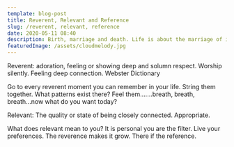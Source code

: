 ```yaml
---
template: blog-post
title: Reverent, Relevant and Reference
slug: /reverent, relevant, reference
date: 2020-05-11 08:40
description: Birth, marriage and death. Life is about the marriage of ideas and concepts
featuredImage: /assets/cloudmelody.jpg
---
```

Reverent: adoration, feeling or showing deep and solumn respect. Worship silently. Feeling deep connection.   Webster Dictionary

Go to every reverent moment you can remember in your life. String them together. What patterns exist there? Feel them.......breath, breath, breath...now what do you want today?

Relevant: The quality or state of being closely connected. Appropriate.

What does relevant mean to you? It is personal you are the filter. Live your preferences. The reverence makes it grow. There if the reference.